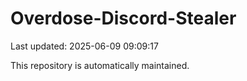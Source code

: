 # Overdose-Discord-Stealer

Last updated: 2025-06-09 09:09:17

This repository is automatically maintained.
